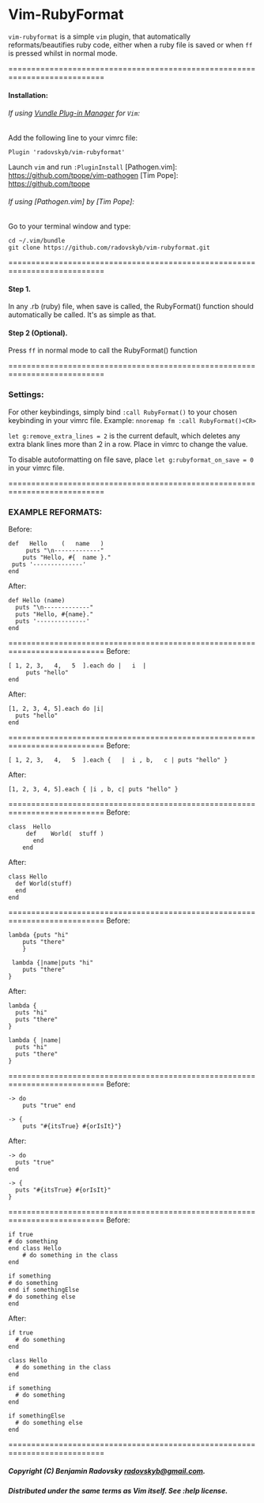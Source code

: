 # Vim-RubyFormat

`vim-rubyformat` is a simple `vim` plugin, that automatically
reformats/beautifies ruby code, either when a ruby file is saved
or when `ff` is pressed whilst in normal mode.

===========================================================================
#### Installation:
[Vundle Plug-in Manager]: https://github.com/VundleVim/Vundle.vim
###### If using [Vundle Plug-in Manager] for `Vim`:
Add the following line to your vimrc file:
```
Plugin 'radovskyb/vim-rubyformat'
```
Launch `vim` and run `:PluginInstall`
[Pathogen.vim]: https://github.com/tpope/vim-pathogen
[Tim Pope]: https://github.com/tpope
###### If using [Pathogen.vim] by [Tim Pope]:
Go to your terminal window and type:
```
cd ~/.vim/bundle
git clone https://github.com/radovskyb/vim-rubyformat.git
```
===========================================================================

#### Step 1.
In any .rb (ruby) file, when save is called, the RubyFormat() function should automatically be called. It's as simple as that.


#### Step 2 (Optional).
Press ``ff`` in normal mode to call the RubyFormat() function

===========================================================================

### Settings:

For other keybindings, simply bind ``:call RubyFormat()`` to your chosen keybinding in your vimrc file.
Example: ``nnoremap fm :call RubyFormat()<CR>``


``let g:remove_extra_lines = 2`` is the current default, which deletes any
extra blank lines more than 2 in a row. Place in vimrc to change the value.

To disable autoformatting on file save, place ``let g:rubyformat_on_save = 0``
in your vimrc file.

===========================================================================

### EXAMPLE REFORMATS:

Before:
```
def   Hello    (   name   )
	 puts "\n-------------"
   	puts "Hello, #{  name }."
 puts '--------------'
end
```
After:
```
def Hello (name)
  puts "\n-------------"
  puts "Hello, #{name}."
  puts '--------------'
end
```
===========================================================================
Before:
```
[ 1, 2, 3,   4,   5  ].each do |   i  |
	 puts "hello"
end
```
After:
```
[1, 2, 3, 4, 5].each do |i| 
  puts "hello"
end
```
===========================================================================
Before:
```
[ 1, 2, 3,   4,   5  ].each {   |  i , b,   c | puts "hello" }
```
After:
```
[1, 2, 3, 4, 5].each { |i , b, c| puts "hello" }
```
===========================================================================
Before:
```
class  Hello
     def    World(  stuff ) 
       end
    end
```
After:
```
class Hello
  def World(stuff) 
  end
end
```
===========================================================================
Before:
```
lambda {puts "hi"
	puts "there"
	}

 lambda {|name|puts "hi"
	puts "there"
}
```
After:
```
lambda {
  puts "hi"
  puts "there"
}

lambda { |name|
  puts "hi"
  puts "there"
}
```
===========================================================================
Before:
```
-> do
	puts "true" end

-> {
	puts "#{itsTrue} #{orIsIt}"}
```
After:
```
-> do
  puts "true"
end

-> {
  puts "#{itsTrue} #{orIsIt}"
}
```
===========================================================================
Before:
```
if true
# do something
end class Hello
	# do something in the class
end

if something
# do something
end if somethingElse
# do something else
end
```

After:
```
if true
  # do something
end

class Hello
  # do something in the class
end

if something
  # do something
end

if somethingElse
  # do something else
end
```
===========================================================================
##### Copyright (C) Benjamin Radovsky <radovskyb@gmail.com>.
##### Distributed under the same terms as Vim itself. See :help license.
